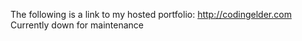 The following is a link to my hosted portfolio:
http://codingelder.com
Currently down for maintenance
